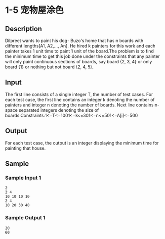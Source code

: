 # 1-5 宠物屋涂色

## Description

Dilpreet wants to paint his dog- Buzo's home that has n boards with different lengths[A1, A2,..., An]. He hired k painters for this work and each painter takes 1 unit time to paint 1 unit of the board.The problem is to find the minimum time to get this job done under the constraints that any painter will only paint continuous sections of boards, say board {2, 3, 4} or only board {1} or nothing but not board {2, 4, 5}.

## Input

The first line consists of a single integer T, the number of test cases. For each test case, the first line contains an integer k denoting the number of painters and integer n denoting the number of boards. Next line contains n- space separated integers denoting the size of boards.Constraints:1<=T<=1001<=k<=301<=n<=501<=A[i]<=500

## Output

For each test case, the output is an integer displaying the minimum time for painting that house.

## Sample

### Sample Input 1

~~~
2
2 4
10 10 10 10
2 4
10 20 30 40
~~~

### Sample Output 1

~~~
20
60
~~~